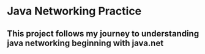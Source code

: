 # Java Networking Practice

## This project follows my journey to understanding java networking beginning with java.net
